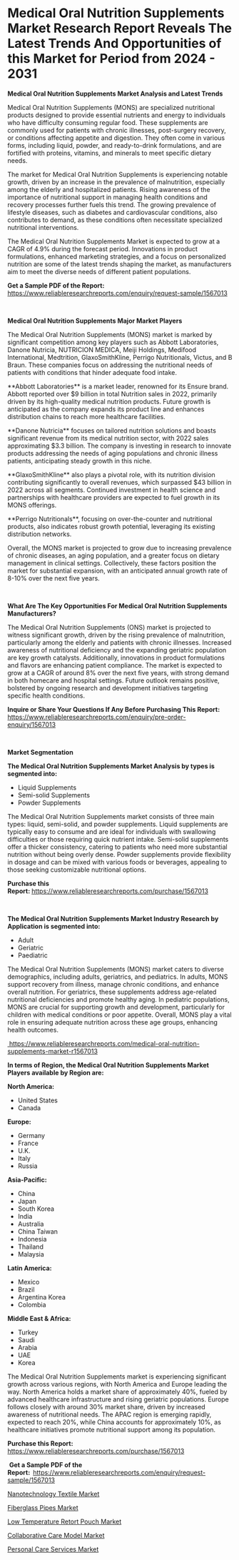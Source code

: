 <p><h1>Medical Oral Nutrition Supplements Market Research Report Reveals The Latest Trends And Opportunities of this Market for Period from 2024 - 2031</h1></p><p><strong>Medical Oral Nutrition Supplements Market Analysis and Latest Trends</strong></p>
<p><p>Medical Oral Nutrition Supplements (MONS) are specialized nutritional products designed to provide essential nutrients and energy to individuals who have difficulty consuming regular food. These supplements are commonly used for patients with chronic illnesses, post-surgery recovery, or conditions affecting appetite and digestion. They often come in various forms, including liquid, powder, and ready-to-drink formulations, and are fortified with proteins, vitamins, and minerals to meet specific dietary needs.</p><p>The market for Medical Oral Nutrition Supplements is experiencing notable growth, driven by an increase in the prevalence of malnutrition, especially among the elderly and hospitalized patients. Rising awareness of the importance of nutritional support in managing health conditions and recovery processes further fuels this trend. The growing prevalence of lifestyle diseases, such as diabetes and cardiovascular conditions, also contributes to demand, as these conditions often necessitate specialized nutritional interventions.</p><p>The Medical Oral Nutrition Supplements Market is expected to grow at a CAGR of 4.9% during the forecast period. Innovations in product formulations, enhanced marketing strategies, and a focus on personalized nutrition are some of the latest trends shaping the market, as manufacturers aim to meet the diverse needs of different patient populations.</p></p>
<p><strong>Get a Sample PDF of the Report:&nbsp;</strong> <a href="https://www.reliableresearchreports.com/enquiry/request-sample/1567013?utm_campaign=2009&utm_medium=2&utm_source=Github&utm_content=ia&utm_term=26122024&utm_id=medical-oral-nutrition-supplements">https://www.reliableresearchreports.com/enquiry/request-sample/1567013</a></p>
<p>&nbsp;</p>
<p><strong>Medical Oral Nutrition Supplements Major Market Players</strong></p>
<p><p>The Medical Oral Nutrition Supplements (MONS) market is marked by significant competition among key players such as Abbott Laboratories, Danone Nutricia, NUTRICION MEDICA, Meiji Holdings, Medifood International, Medtrition, GlaxoSmithKline, Perrigo Nutritionals, Victus, and B Braun. These companies focus on addressing the nutritional needs of patients with conditions that hinder adequate food intake.</p><p>**Abbott Laboratories** is a market leader, renowned for its Ensure brand. Abbott reported over $9 billion in total Nutrition sales in 2022, primarily driven by its high-quality medical nutrition products. Future growth is anticipated as the company expands its product line and enhances distribution chains to reach more healthcare facilities.</p><p>**Danone Nutricia** focuses on tailored nutrition solutions and boasts significant revenue from its medical nutrition sector, with 2022 sales approximating $3.3 billion. The company is investing in research to innovate products addressing the needs of aging populations and chronic illness patients, anticipating steady growth in this niche.</p><p>**GlaxoSmithKline** also plays a pivotal role, with its nutrition division contributing significantly to overall revenues, which surpassed $43 billion in 2022 across all segments. Continued investment in health science and partnerships with healthcare providers are expected to fuel growth in its MONS offerings.</p><p>**Perrigo Nutritionals**, focusing on over-the-counter and nutritional products, also indicates robust growth potential, leveraging its existing distribution networks. </p><p>Overall, the MONS market is projected to grow due to increasing prevalence of chronic diseases, an aging population, and a greater focus on dietary management in clinical settings. Collectively, these factors position the market for substantial expansion, with an anticipated annual growth rate of 8-10% over the next five years.</p></p>
<p>&nbsp;</p>
<p><strong>What Are The Key Opportunities For Medical Oral Nutrition Supplements Manufacturers?</strong></p>
<p><p>The Medical Oral Nutrition Supplements (ONS) market is projected to witness significant growth, driven by the rising prevalence of malnutrition, particularly among the elderly and patients with chronic illnesses. Increased awareness of nutritional deficiency and the expanding geriatric population are key growth catalysts. Additionally, innovations in product formulations and flavors are enhancing patient compliance. The market is expected to grow at a CAGR of around 8% over the next five years, with strong demand in both homecare and hospital settings. Future outlook remains positive, bolstered by ongoing research and development initiatives targeting specific health conditions.</p></p>
<p><strong>Inquire or Share Your Questions If Any Before Purchasing This Report:</strong> <a href="https://www.reliableresearchreports.com/enquiry/pre-order-enquiry/1567013?utm_campaign=2009&utm_medium=2&utm_source=Github&utm_content=ia&utm_term=26122024&utm_id=medical-oral-nutrition-supplements">https://www.reliableresearchreports.com/enquiry/pre-order-enquiry/1567013</a></p>
<p>&nbsp;</p>
<p><strong>Market Segmentation</strong></p>
<p><strong>The Medical Oral Nutrition Supplements Market Analysis by types is segmented into:</strong></p>
<p><ul><li>Liquid Supplements</li><li>Semi-solid Supplements</li><li>Powder Supplements</li></ul></p>
<p><p>The Medical Oral Nutrition Supplements market consists of three main types: liquid, semi-solid, and powder supplements. Liquid supplements are typically easy to consume and are ideal for individuals with swallowing difficulties or those requiring quick nutrient intake. Semi-solid supplements offer a thicker consistency, catering to patients who need more substantial nutrition without being overly dense. Powder supplements provide flexibility in dosage and can be mixed with various foods or beverages, appealing to those seeking customizable nutritional options.</p></p>
<p><strong>Purchase this Report:&nbsp;</strong><a href="https://www.reliableresearchreports.com/purchase/1567013?utm_campaign=2009&utm_medium=2&utm_source=Github&utm_content=ia&utm_term=26122024&utm_id=medical-oral-nutrition-supplements">https://www.reliableresearchreports.com/purchase/1567013</a></p>
<p>&nbsp;</p>
<p><strong>The Medical Oral Nutrition Supplements Market Industry Research by Application is segmented into:</strong></p>
<p><ul><li>Adult</li><li>Geriatric</li><li>Paediatric</li></ul></p>
<p><p>The Medical Oral Nutrition Supplements (MONS) market caters to diverse demographics, including adults, geriatrics, and pediatrics. In adults, MONS support recovery from illness, manage chronic conditions, and enhance overall nutrition. For geriatrics, these supplements address age-related nutritional deficiencies and promote healthy aging. In pediatric populations, MONS are crucial for supporting growth and development, particularly for children with medical conditions or poor appetite. Overall, MONS play a vital role in ensuring adequate nutrition across these age groups, enhancing health outcomes.</p></p>
<p><a href="https://www.reliableresearchreports.com/medical-oral-nutrition-supplements-market-r1567013?utm_campaign=2009&utm_medium=2&utm_source=Github&utm_content=ia&utm_term=26122024&utm_id=medical-oral-nutrition-supplements">&nbsp;https://www.reliableresearchreports.com/medical-oral-nutrition-supplements-market-r1567013</a></p>
<p><strong>In terms of Region, the Medical Oral Nutrition Supplements Market Players available by Region are:</strong></p>
<p>
    <p> <strong> North America: </strong>
        <ul>
            <li>United States</li>
            <li>Canada</li>
        </ul>
        </p> 
    <p> <strong> Europe: </strong>
        <ul>
            <li>Germany</li>
            <li>France</li>
            <li>U.K.</li>
            <li>Italy</li>
            <li>Russia</li>
        </ul>
        </p> 
    <p> <strong> Asia-Pacific: </strong>
        <ul>
            <li>China</li>
            <li>Japan</li>
            <li>South Korea</li>
            <li>India</li>
            <li>Australia</li>
            <li>China Taiwan</li>
            <li>Indonesia</li>
            <li>Thailand</li>
            <li>Malaysia</li>
        </ul>
        </p> 
    <p> <strong> Latin America: </strong>
        <ul>
            <li>Mexico</li>
            <li>Brazil</li>
            <li>Argentina Korea</li>
            <li>Colombia</li>
        </ul>
        </p> 
    <p> <strong> Middle East & Africa: </strong>
        <ul>
            <li>Turkey</li>
            <li>Saudi</li>
            <li>Arabia</li>
            <li>UAE</li>
            <li>Korea</li>
        </ul>
    </p>
    </p>
<p><p>The Medical Oral Nutrition Supplements market is experiencing significant growth across various regions, with North America and Europe leading the way. North America holds a market share of approximately 40%, fueled by advanced healthcare infrastructure and rising geriatric populations. Europe follows closely with around 30% market share, driven by increased awareness of nutritional needs. The APAC region is emerging rapidly, expected to reach 20%, while China accounts for approximately 10%, as healthcare initiatives promote nutritional support among its population.</p></p>
<p><strong>Purchase this Report: </strong><a href="https://www.reliableresearchreports.com/purchase/1567013?utm_campaign=2009&utm_medium=2&utm_source=Github&utm_content=ia&utm_term=26122024&utm_id=medical-oral-nutrition-supplements">https://www.reliableresearchreports.com/purchase/1567013</a></p>
<p>&nbsp;<strong>Get a Sample PDF of the Report:&nbsp;&nbsp;</strong><a href="https://www.reliableresearchreports.com/enquiry/request-sample/1567013?utm_campaign=2009&utm_medium=2&utm_source=Github&utm_content=ia&utm_term=26122024&utm_id=medical-oral-nutrition-supplements">https://www.reliableresearchreports.com/enquiry/request-sample/1567013</a></p>
<p><strong></strong></p>
<p><p><a href="https://www.linkedin.com/pulse/nanotechnology-textile-market-report-in-depth-analysis-k9gvc?utm_campaign=2009&utm_medium=2&utm_source=Github&utm_content=ia&utm_term=26122024&utm_id=medical-oral-nutrition-supplements">Nanotechnology Textile Market</a></p><p><a href="https://www.linkedin.com/pulse/evalua-mark-research-ptwwe?utm_campaign=2009&utm_medium=2&utm_source=Github&utm_content=ia&utm_term=26122024&utm_id=medical-oral-nutrition-supplements">Fiberglass Pipes Market</a></p><p><a href="https://github.com/hgf64gh/Market-Research-Report-List-1/blob/main/low-temperature-retort-pouch-market.md?utm_campaign=2009&utm_medium=2&utm_source=Github&utm_content=ia&utm_term=26122024&utm_id=medical-oral-nutrition-supplements">Low Temperature Retort Pouch Market</a></p><p><a href="https://www.linkedin.com/pulse/collaborative-care-model-market-size-growing-cagr-65-forecast-pmg9c?utm_campaign=2009&utm_medium=2&utm_source=Github&utm_content=ia&utm_term=26122024&utm_id=medical-oral-nutrition-supplements">Collaborative Care Model Market</a></p><p><a href="https://www.linkedin.com/pulse/personal-care-services-industry-forecast-future-growth-valuation-lpisc?utm_campaign=2009&utm_medium=2&utm_source=Github&utm_content=ia&utm_term=26122024&utm_id=medical-oral-nutrition-supplements">Personal Care Services Market</a></p></p>
